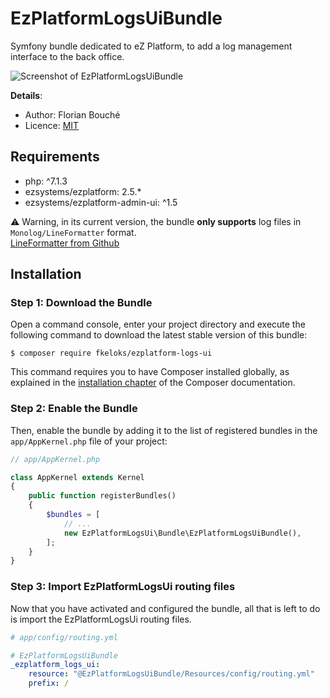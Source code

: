 EzPlatformLogsUiBundle
============

Symfony bundle dedicated to eZ Platform, to add a log management interface to the back office.  

![Screenshot of EzPlatformLogsUiBundle](https://i.imgur.com/Dlr1LFs.png)

**Details**:
* Author: Florian Bouché
* Licence: [MIT]([https://opensource.org/licenses/MIT](https://opensource.org/licenses/MIT))

## Requirements

* php: ^7.1.3
* ezsystems/ezplatform: 2.5.*
* ezsystems/ezplatform-admin-ui: ^1.5

:warning: Warning, in its current version, the bundle **only supports** log files in `Monolog/LineFormatter` format.  
[LineFormatter from Github](https://github.com/Seldaek/monolog/blob/master/src/Monolog/Formatter/LineFormatter.php)

## Installation

### Step 1: Download the Bundle

Open a command console, enter your project directory and execute the
following command to download the latest stable version of this bundle:

```console
$ composer require fkeloks/ezplatform-logs-ui
```

This command requires you to have Composer installed globally, as explained in the [installation chapter](https://getcomposer.org/doc/00-intro.md) of the Composer documentation.

### Step 2: Enable the Bundle

Then, enable the bundle by adding it to the list of registered bundles in the `app/AppKernel.php` file of your project:

```php
// app/AppKernel.php

class AppKernel extends Kernel
{
    public function registerBundles()
    {
        $bundles = [
            // ...
            new EzPlatformLogsUi\Bundle\EzPlatformLogsUiBundle(),
        ];
    }
}
```

### Step 3: Import EzPlatformLogsUi routing files
Now that you have activated and configured the bundle, all that is left to do is import the EzPlatformLogsUi routing files.

```yaml
# app/config/routing.yml

# EzPlatformLogsUiBundle
_ezplatform_logs_ui:
    resource: "@EzPlatformLogsUiBundle/Resources/config/routing.yml"
    prefix: /
```
